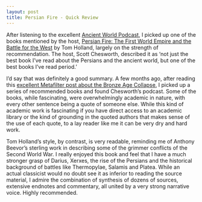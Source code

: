 ```yaml
---
layout: post
title: Persian Fire - Quick Review
---
```

After listening to the excellent [Ancient World Podcast](http://ancientworldpodcast.blogspot.co.uk/), I picked up one of the books mentioned by the host, [Persian Fire: The First World Empire and the Battle for the West](http://www.amazon.co.uk/Persian-Fire-First-Empire-Battle/dp/0349117179) by Tom Holland, largely on the strength of recommendation. The host, Scott Chesworth, described it as ‘not just the best book I’ve read about the Persians and the ancient world, but one of the best books I’ve read period.’

I’d say that was definitely a good summary. A few months ago, after reading this [excellent Metafilter post about the Bronze Age Collapse](http://www.metafilter.com/130123/To-the-Collapse), I picked up a series of recommended books and found Chesworth’s podcast. Some of the books, while fascinating, were overwhelmingly academic in nature, with every other sentence being a quote of someone else. While this kind of academic work is fascinating if you have direct access to an academic library or the kind of grounding in the quoted authors that makes sense of the use of each quote, to a lay reader like me it can be very dry and hard work.

Tom Holland’s style, by contrast, is very readable, reminding me of Anthony Beevor’s sterling work in describing some of the grimmer conflicts of the Second World War. I really enjoyed this book and feel that I have a much stronger grasp of Darius, Xerxes, the rise of the Persians and the historical background of battles like Thermopylae, Salamis and Platea. While an actual classicist would no doubt see it as inferior to reading the source material, I admire the combination of synthesis of dozens of sources, extensive endnotes and commentary, all united by a very strong narrative voice. Highly recommended.